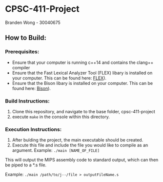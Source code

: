 # CPSC-411-Project
Branden Wong - 30040675

## How to Build:
### Prerequisites:
- Ensure that your computer is running c++14 and contains the clang++ compiler
- Ensure that the Fast Lexical Analyzer Tool (FLEX) libary is installed on your computer. This can be found here: [FLEX](https://github.com/westes/flex)).
- Ensure that the Bison libary is installed on your computer. This can be found here: [Bison](https://www.gnu.org/software/bison/)).

### Build Instructions:
1. Clone this repository, and navigate to the base folder, cpsc-411-project
2. execute `make` in the console within this directory. 

### Execution Instructions:
1. After bulding the project, the main executable should be created. 
2. Execute this file and include the file you would like to compile as an argument. Example:
`./main [NAME_OF_FILE]`

This will output the MIPS assembly code to standard output, which can then be piped to a *.s file. 

Example:
`./main /path/to/j--/file > outputFileName.s`



